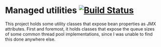 # Managed utilities [![Build Status](https://travis-ci.org/pedro-carneiro/managed-utils.svg?branch=master)](https://travis-ci.org/pedro-carneiro/managed-utils)
This project holds some utility classes that expose bean properties as JMX attributes. First and foremost, it holds classes that expose the queue sizes of some common thread pool implementations, since I was unable to find this done anywhere else.
